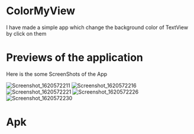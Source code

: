 # ColorMyView

I have made a simple app
which change the background color of TextView by click on them

# Previews of the application

Here is the some ScreenShots of the App

![Screenshot_1620572211](https://user-images.githubusercontent.com/77117240/117584026-155a9c00-b128-11eb-9b39-f53deb9b5228.png)
![Screenshot_1620572216](https://user-images.githubusercontent.com/77117240/117584035-21465e00-b128-11eb-8690-9002312fae7f.png)
![Screenshot_1620572221](https://user-images.githubusercontent.com/77117240/117584042-260b1200-b128-11eb-8be1-d89e3af164aa.png)
![Screenshot_1620572226](https://user-images.githubusercontent.com/77117240/117584046-2b685c80-b128-11eb-8ca4-2ebc63670596.png)
![Screenshot_1620572230](https://user-images.githubusercontent.com/77117240/117584049-2f947a00-b128-11eb-977c-d08250e8b8d2.png)


# Apk

